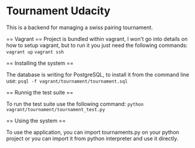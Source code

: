 Tournament Udacity
=============

This is a backend for managing a swiss pairing tournament.

== Vagrant ==
Project is bundled within vagrant, I won't go into details on how to setup 
vagrant, but to run it you just need the following commands:
`vagrant up`
`vagrant ssh`

== Installing the system ==

The database is writing for PostgreSQL, to install it from the command line
use:
`psql -f vagrant/tournament/tournament.sql`

== Runnig the test suite ==

To run the test suite use the following command:
`python vagrant/tournament/tournament_test.py`

== Using the system ==

To use the application, you can import tournaments.py on your python project 
or you can import it from python interpreter and use it directly.

